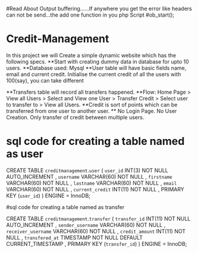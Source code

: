 #Read About Output buffering......If anywhere you get the error like headers can not be send...the add one function in you php Script
#ob_start(); 

# Credit-Management
In this project we will Create a simple dynamic website which has the following specs.
**Start with creating dummy data in database for upto 10 users.
**Database used: Mysql 
**User table will have basic fields  name, email and  current credit.
Initialise the current credit of all the users with 100(say), you can take different

**Transfers table will record all transfers happened.
**Flow: Home Page > View all Users > Select and View one User >
Transfer Credit > Select user to transfer to > View all Users. 
**Credit is sort of points which can be transferred from one user to another user.
** No Login Page. No User Creation. Only transfer of credit between multiple users.


# sql code for creating a table named as user

CREATE TABLE `creditmanagement`.`user` ( 
`user_id` INT(3) NOT NULL AUTO_INCREMENT ,
`username` VARCHAR(60) NOT NULL ,
`firstname` VARCHAR(60) NOT NULL ,
`lastname` VARCHAR(60) NOT NULL ,
`email` VARCHAR(60) NOT NULL ,
`current_credit` INT(11) NOT NULL ,
PRIMARY KEY (`user_id`)
) ENGINE = InnoDB;


#sql code for creating a table named as transfer

CREATE TABLE `creditmanagement`.`transfer` (
`transfer_id` INT(11) NOT NULL AUTO_INCREMENT ,
`sender_username` VARCHAR(60) NOT NULL ,
`receiver_username` VARCHAR(60) NOT NULL ,
`credit_amount` INT(11) NOT NULL , 
`transfered_at` TIMESTAMP NOT NULL DEFAULT CURRENT_TIMESTAMP ,
PRIMARY KEY (`transfer_id`)
) ENGINE = InnoDB;
